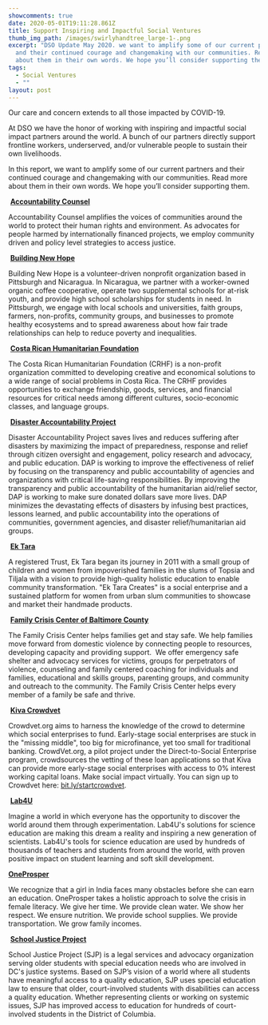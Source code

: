 ```yaml
---
showcomments: true
date: 2020-05-01T19:11:28.861Z
title: Support Inspiring and Impactful Social Ventures
thumb_img_path: /images/swirlyhandtree_large-1-.png
excerpt: "DSO Update May 2020. we want to amplify some of our current partners
  and their continued courage and changemaking with our communities. Read more
  about them in their own words. We hope you’ll consider supporting them. "
tags:
  - Social Ventures
  - ""
layout: post
---
```

Our care and concern extends to all those impacted by COVID-19.

At DSO we have the honor of working with inspiring and impactful social impact partners around the world. A bunch of our partners directly support frontline workers, underserved, and/or vulnerable people to sustain their own livelihoods. 

In this report, we want to amplify some of our current partners and their continued courage and changemaking with our communities. Read more about them in their own words. We hope you’ll consider supporting them. 

 **[Accountability Counsel](https://www.accountabilitycounsel.org/)**

Accountability Counsel amplifies the voices of communities around the world to protect their human rights and environment. As advocates for people harmed by internationally financed projects, we employ community driven and policy level strategies to access justice.

 **[Building New Hope](https://www.buildingnewhope.org/)**

Building New Hope is a volunteer-driven nonprofit organization based in Pittsburgh and Nicaragua. In Nicaragua, we partner with a worker-owned organic coffee cooperative, operate two supplemental schools for at-risk youth, and provide high school scholarships for students in need. In Pittsburgh, we engage with local schools and universities, faith groups, farmers, non-profits, community groups, and businesses to promote healthy ecosystems and to spread awareness about how fair trade relationships can help to reduce poverty and inequalities. 

 **[Costa Rican Humanitarian Foundation](http://www.crhf.org/)**

The Costa Rican Humanitarian Foundation (CRHF) is a non-profit organization committed to developing creative and economical solutions to a wide range of social problems in Costa Rica. The CRHF provides opportunities to exchange friendship, goods, services, and financial resources for critical needs among different cultures, socio-economic classes, and language groups.

 **[Disaster Accountability Project](http://disasteraccountability.org/)**

Disaster Accountability Project saves lives and reduces suffering after disasters by maximizing the impact of preparedness, response and relief through citizen oversight and engagement, policy research and advocacy, and public education. DAP is working to improve the effectiveness of relief by focusing on the transparency and public accountability of agencies and organizations with critical life-saving responsibilities. By improving the transparency and public accountability of the humanitarian aid/relief sector, DAP is working to make sure donated dollars save more lives. DAP minimizes the devastating effects of disasters by infusing best practices, lessons learned, and public accountability into the operations of communities, government agencies, and disaster relief/humanitarian aid groups.

 **[Ek Tara](http://www.ektara.org.in/)**

A registered Trust, Ek Tara began its journey in 2011 with a small group of children and women from impoverished families in the slums of Topsia and Tiljala with a vision to provide high-quality holistic education to enable community transformation. "Ek Tara Creates" is a social enterprise and a sustained platform for women from urban slum communities to showcase and market their handmade products.

 **[Family Crisis Center of Baltimore County](https://familycrisiscenter.net/)**

The Family Crisis Center helps families get and stay safe. We help families move forward from domestic violence by connecting people to resources, developing capacity and providing support.  We offer emergency safe shelter and advocacy services for victims, groups for perpetrators of violence, counseling and family centered coaching for individuals and families, educational and skills groups, parenting groups, and community and outreach to the community. The Family Crisis Center helps every member of a family be safe and thrive.

 **[Kiva Crowdvet](https://www.crowdvet.org/)**

Crowdvet.org aims to harness the knowledge of the crowd to determine which social enterprises to fund. Early-stage social enterprises are stuck in the "missing middle", too big for microfinance, yet too small for traditional banking. CrowdVet.org, a pilot project under the Direct-to-Social Enterprise program, crowdsources the vetting of these loan applications so that Kiva can provide more early-stage social enterprises with access to 0% interest working capital loans. Make social impact virtually. You can sign up to Crowdvet here: [bit.ly/startcrowdvet](http://bit.ly/startcrowdvet). 

 **[Lab4U](https://lab4u.co/en/home/)**

Imagine a world in which everyone has the opportunity to discover the world around them through experimentation. Lab4U's solutions for science education are making this dream a reality and inspiring a new generation of scientists. Lab4U's tools for science education are used by hundreds of thousands of teachers and students from around the world, with proven positive impact on student learning and soft skill development.

**[OneProsper](https://www.oneprosper.org/)**

We recognize that a girl in India faces many obstacles before she can earn an education. OneProsper takes a holistic approach to solve the crisis in female literacy. We give her time. We provide clean water. We show her respect. We ensure nutrition. We provide school supplies. We provide transportation. We grow family incomes. 

 **[School Justice Project](http://www.sjpdc.org/)**

School Justice Project (SJP) is a legal services and advocacy organization serving older students with special education needs who are involved in DC's justice systems. Based on SJP’s vision of a world where all students have meaningful access to a quality education, SJP uses special education law to ensure that older, court-involved students with disabilities can access a quality education. Whether representing clients or working on systemic issues, SJP has improved access to education for hundreds of court-involved students in the District of Columbia.